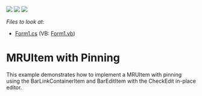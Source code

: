 <!-- default badges list -->
![](https://img.shields.io/endpoint?url=https://codecentral.devexpress.com/api/v1/VersionRange/128617858/13.1.4%2B)
[![](https://img.shields.io/badge/Open_in_DevExpress_Support_Center-FF7200?style=flat-square&logo=DevExpress&logoColor=white)](https://supportcenter.devexpress.com/ticket/details/E323)
[![](https://img.shields.io/badge/📖_How_to_use_DevExpress_Examples-e9f6fc?style=flat-square)](https://docs.devexpress.com/GeneralInformation/403183)
<!-- default badges end -->
<!-- default file list -->
*Files to look at*:

* [Form1.cs](./CS/WindowsApplication123/Form1.cs) (VB: [Form1.vb](./VB/WindowsApplication123/Form1.vb))
<!-- default file list end -->
# MRUItem with Pinning


<p>This example demonstrates how to implement a MRUItem with pinning using the BarLinkContainerItem and BarEditItem with the CheckEdit in-place editor.</p>

<br/>


